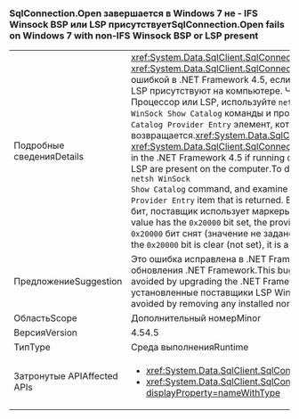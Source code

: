 ### <a name="sqlconnectionopen-fails-on-windows-7-with-non-ifs-winsock-bsp-or-lsp-present"></a><span data-ttu-id="66083-101">SqlConnection.Open завершается в Windows 7 не - IFS Winsock BSP или LSP присутствует</span><span class="sxs-lookup"><span data-stu-id="66083-101">SqlConnection.Open fails on Windows 7 with non-IFS Winsock BSP or LSP present</span></span>

|   |   |
|---|---|
|<span data-ttu-id="66083-102">Подробные сведения</span><span class="sxs-lookup"><span data-stu-id="66083-102">Details</span></span>|<span data-ttu-id="66083-103"><xref:System.Data.SqlClient.SqlConnection.Open> и <xref:System.Data.SqlClient.SqlConnection.OpenAsync(System.Threading.CancellationToken)> ошибкой в .NET Framework 4.5, если на компьютере Windows 7 с не - IFS Winsock BSP или LSP присутствуют на компьютере. Чтобы определить, установлен ли загрузочный IFS Процессор или LSP, используйте <code>netsh WinSock Show Catalog</code> команды и проверять каждые <code>Winsock Catalog Provider Entry</code> элемент, который возвращается.</span><span class="sxs-lookup"><span data-stu-id="66083-103"><xref:System.Data.SqlClient.SqlConnection.Open> and <xref:System.Data.SqlClient.SqlConnection.OpenAsync(System.Threading.CancellationToken)> fail in the .NET Framework 4.5 if running on a Windows 7 machine with a non-IFS Winsock BSP or LSP are present on the computer.To determine whether a non-IFS BSP or LSP is installed, use the <code>netsh WinSock Show Catalog</code> command, and examine every <code>Winsock Catalog Provider Entry</code> item that is returned.</span></span> <span data-ttu-id="66083-104">Если в качестве значения флагов службы задано <code>0x20000</code> бит, поставщик использует маркеры IFS и будет работать правильно.</span><span class="sxs-lookup"><span data-stu-id="66083-104">If the Service Flags value has the <code>0x20000</code> bit set, the provider uses IFS handles and will work correctly.</span></span> <span data-ttu-id="66083-105">Если флаг <code>0x20000</code> бит снят (значение не задано), это поставщик BSP или LSP, не относящийся к IFS.</span><span class="sxs-lookup"><span data-stu-id="66083-105">If the <code>0x20000</code> bit is clear (not set), it is a non-IFS BSP or LSP.</span></span>|
|<span data-ttu-id="66083-106">Предложение</span><span class="sxs-lookup"><span data-stu-id="66083-106">Suggestion</span></span>|<span data-ttu-id="66083-107">Это ошибка исправлена в .NET Framework 4.5.2, поэтому ее можно избежать путем обновления .NET Framework.</span><span class="sxs-lookup"><span data-stu-id="66083-107">This bug has been fixed in the .NET Framework 4.5.2, so it can be avoided by upgrading the .NET Framework.</span></span> <span data-ttu-id="66083-108">Кроме того, ее можно избежать, удалив все установленные поставщики LSP Winsock, не относящиеся к IFS.</span><span class="sxs-lookup"><span data-stu-id="66083-108">Alternatively, it can be avoided by removing any installed non-IFS Winsock LSPs.</span></span>|
|<span data-ttu-id="66083-109">Область</span><span class="sxs-lookup"><span data-stu-id="66083-109">Scope</span></span>|<span data-ttu-id="66083-110">Дополнительный номер</span><span class="sxs-lookup"><span data-stu-id="66083-110">Minor</span></span>|
|<span data-ttu-id="66083-111">Версия</span><span class="sxs-lookup"><span data-stu-id="66083-111">Version</span></span>|<span data-ttu-id="66083-112">4.5</span><span class="sxs-lookup"><span data-stu-id="66083-112">4.5</span></span>|
|<span data-ttu-id="66083-113">Тип</span><span class="sxs-lookup"><span data-stu-id="66083-113">Type</span></span>|<span data-ttu-id="66083-114">Среда выполнения</span><span class="sxs-lookup"><span data-stu-id="66083-114">Runtime</span></span>|
|<span data-ttu-id="66083-115">Затронутые API</span><span class="sxs-lookup"><span data-stu-id="66083-115">Affected APIs</span></span>|<ul><li><xref:System.Data.SqlClient.SqlConnection.Open?displayProperty=nameWithType></li><li><xref:System.Data.SqlClient.SqlConnection.OpenAsync(System.Threading.CancellationToken)?displayProperty=nameWithType></li></ul>|

